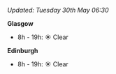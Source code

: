 *Updated: Tuesday 30th May 06:30*

**Glasgow**

* 8h - 19h: :sunny: Clear

**Edinburgh**

* 8h - 19h: :sunny: Clear
